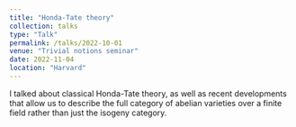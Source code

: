 ```yaml
---
title: "Honda-Tate theory"
collection: talks
type: "Talk"
permalink: /talks/2022-10-01
venue: "Trivial notions seminar"
date: 2022-11-04
location: "Harvard"
---
```


I talked about classical Honda-Tate theory, as well as recent developments that allow us to describe the full category of abelian varieties over a finite field rather than just the isogeny category.
